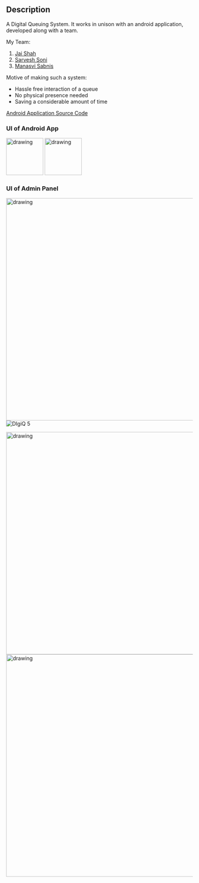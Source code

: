 ## Description

A Digital Queuing System.
It works in unison with an android application, developed along with a team.

My Team:
1. [Jai Shah](https://github.com/jai-cs)
2. [Sarvesh Soni](https://github.com/SarveshSoni09)
3. [Manasvi Sabnis](https://github.com/ManasviSabnis)

Motive of making such a system:

- Hassle free interaction of a queue
- No physical presence needed
- Saving a considerable amount of time

[Android Application Source Code](https://github.com/SarveshSoni09/DigiQ)

### UI of Android App
<img src="https://user-images.githubusercontent.com/61196454/118238369-0f611400-b4b6-11eb-8a14-27f4fd561c05.jpg" alt="drawing" width="100"/>   <img src="https://user-images.githubusercontent.com/61196454/118238400-1720b880-b4b6-11eb-886a-635f28840299.jpg" alt="drawing" width="100"/>

### UI of Admin Panel
<img src="https://user-images.githubusercontent.com/61196454/118238318-fd7f7100-b4b5-11eb-8edb-bb1680a93945.png" alt="drawing" width="600"/>![DIgiQ 5](https://user-images.githubusercontent.com/61196454/118239286-31a76180-b4b7-11eb-88a3-7919d93a7246.jpg)

<img src="https://user-images.githubusercontent.com/61196454/118238417-1c7e0300-b4b6-11eb-8c04-c18f9e07c299.jpg" alt="drawing" width="600"/>
<img src="https://user-images.githubusercontent.com/61196454/118238443-26076b00-b4b6-11eb-8aa6-c2601454058c.jpg" alt="drawing" width="600"/>
<!---
![DIgiQ 1](https://user-images.githubusercontent.com/61196454/118238318-fd7f7100-b4b5-11eb-8edb-bb1680a93945.png)
![DIgiQ 4](https://user-images.githubusercontent.com/61196454/118238417-1c7e0300-b4b6-11eb-8c04-c18f9e07c299.jpg)
![DIgiQ 5](https://user-images.githubusercontent.com/61196454/118238417-1c7e0300-b4b6-11eb-8c04-c18f9e07c299.jpg)
![DIgiQ 6](https://user-images.githubusercontent.com/61196454/118238443-26076b00-b4b6-11eb-8aa6-c2601454058c.jpg)

